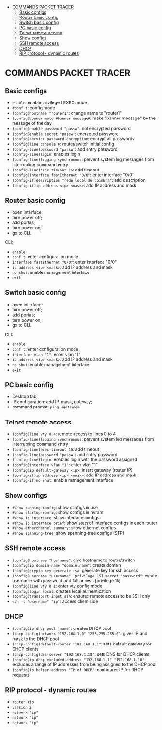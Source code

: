 - [COMMANDS PACKET TRACER](#commands-packet-tracer)
  - [Basic configs](#basic-configs)
  - [Router basic config](#router-basic-config)
  - [Switch basic config](#switch-basic-config)
  - [PC basic config](#pc-basic-config)
  - [Telnet remote access](#telnet-remote-access)
  - [Show configs](#show-configs)
  - [SSH remote access](#ssh-remote-access)
  - [DHCP](#dhcp)
  - [RIP protocol - dynamic routes](#rip-protocol---dynamic-routes)



# COMMANDS PACKET TRACER

## Basic configs
- `enable`: enable privileged EXEC mode
- `#conf t`: config mode
- `(config)hostname "router1"`: change name to "router1"
- `(config)banner motd #banner message#`: make "banner message" be the message of the day
- `(config)enable password "passw"`: not encrypted password
- `(config)enable secret "passw"`: encrypted password
- `(config)service password-encryption`: encrypt all passwords
- `(config)line console 0`: router/switch initial config 
- `(config-line)password "passw"`: add entry password
- `(config-line)login`: enables login
- `(config-line)logging synchronous`: prevent system log messages from interrupting command entry
- `(config-line)exec-timeout 15`: add timeout
- `(config)interface fastEthernet "0/0"`: enter interface "0/0"
- `(config-if)description "rede local de coimbra"`: add description
- `(config-if)ip address <ip> <mask>`: add IP address and mask




## Router basic config
- open interface;
- turn power off;
- add portas;
- turn power on;
- go to CLI.

CLI:
- `enable`
- `conf t`: enter configuration mode
- `interface fastEthernet "0/0"`: enter interface "0/0"
- `ip address <ip> <mask>`: add IP address and mask
- `no shut`: enable management interface
- `exit`



## Switch basic config
- open interface;
- turn power off;
- add portas;
- turn power on;
- go to CLI.

CLI:
- `enable`
- `conf t`: enter configuration mode
- `interface vlan "1"`: enter vlan "1"
- `ip address <ip> <mask>`: add IP address and mask
- `no shut`: enable management interface
- `exit`



## PC basic config
- Desktop tab;
- IP configuration: add IP, mask, gateway;
- command prompt: `ping <gateway>`



## Telnet remote access
- `(config)line vty 0 4`: remote access to lines 0 to 4
- `(config-line)logging synchronous`: prevent system log messages from interrupting command entry
- `(config-line)exec-timeout 15`: add timeout
- `(config-line)password "passw"`: add entry password
- `(config-line)login`: enables login with the password assigned
- `(config)interface vlan "1"`: enter vlan "1"
- `(config)ip default-gateway <ip>`: insert gateway (router IP)
- `(config-if)ip address <ip> <mask>`: add IP address and mask
- `(config-if)no shut`: enable management interface



## Show configs
- `#show running-config`: show configs in use
- `#show startup-config`: show configs in nvram
- `#show ip interface`: show interface configs
- `#show ip interface brief`: show stats of interface configs in each router
- `#show etherchannel summary`: show ethernet configs
- `#show spanning-tree`: show spanning-tree configs (STP)



## SSH remote access
- `(config)hostname "hostname"`: give hostname to router/switch
- `(config)ip domain-name "domain.name"`: create domain
- `(config)crypto key generate rsa`: generate key for ssh access
- `(config)username "username" [privilege 15] secret "password"`: create username with password and full access [privilege 15]
- `(config)line vty 0 1`: enter vty config mode
- `(config)login local`: creates local authentication
- `(config)transport input ssh`: ensures remote access to be SSH only
- `ssh -l "username" "ip"`: access client side



## DHCP
- `(config)ip dhcp pool "name"`: creates DHCP pool
- `(dhcp-config)network "192.168.1.0" "255.255.255.0"`: gives IP and mask to the DHCP pool
- `(dhcp-config)default-router "192.168.1.1"`: sets default gateway for DHCP clients
- `(dhcp-config)dns-server "192.168.1.10"`: sets DNS for DHCP clients
- `(config)ip dhcp excluded-address "192.168.1.1" "192.168.1.10"`: excludes a range of IP addresses from being assigned to the DHCP pool 
- `(config)ip helper-address "IP of DHCP"`: configures IP for DHCP requests



## RIP protocol - dynamic routes
- `router rip`
- `version 2`
- `network "ip"`
- `network "ip"`
- `network "ip"`